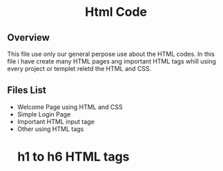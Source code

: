 <h1 align="center">Html Code</h1>
<h2>Overview</h2>
This file use only our general perpose use about the HTML codes.
In this file i have create many HTML pages ang important HTML tags whill using every project or templet reletd the HTML and CSS. 

<h2>Files List</h2>
<ul>
  <li>Welcome Page using HTML and CSS</li>
  <li>Simple Login Page</li>
  <li>Important HTML input tage</li>
  <li>Other using HTML tags</li>
  <h1>h1 to h6 HTML tags</h1>
</ul>

